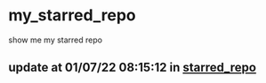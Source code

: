 # my_starred_repo
show me my starred repo

update at 01/07/22 08:15:12 in [starred_repo](./index.html)
---

